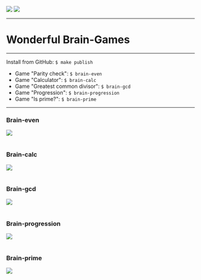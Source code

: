 <a href="https://codeclimate.com/github/SergoZheludkov/frontend-project-lvl1/maintainability"><img class="imgwidth" src="https://api.codeclimate.com/v1/badges/69bec3313460816a3246/maintainability" /></a>
<a href="https://travis-ci.org/SergoZheludkov/frontend-project-lvl1.svg?branch=master"><img class="imgwidth" src="https://travis-ci.org/SergoZheludkov/frontend-project-lvl1.svg?branch=master" /></a>



<hr>
<div><p><h1>Wonderful Brain-Games</h1></p></div>
<hr>
<div><p>Install from GitHub: <code>$ make publish</code></p></div>

<div><ul>
  <li>Game "Parity check": <code>$ brain-even</code></li>
  <li>Game "Сalculator": <code>$ brain-calc</code></li>
  <li>Game "Greatest common divisor": <code>$ brain-gcd</code></li>
  <li>Game "Progression": <code>$ brain-progression</code></li>
  <li>Game "Is prime?": <code>$ brain-prime</code></li>
</ul></div>
<hr>
<div><p><h3>Brain-even</h3></p></div>
<div><a href="https://asciinema.org/a/SMfJR32rRCVFQZbZSITJC96zo" target="_blank"><img src="https://asciinema.org/a/SMfJR32rRCVFQZbZSITJC96zo.svg" /></a></div>
<br>
<div><p><h3>Brain-calc</h3></p></div>
<div><a href="https://asciinema.org/a/IwgbQgiHYPoztQfu6lk9FsQgh" target="_blank"><img src="https://asciinema.org/a/IwgbQgiHYPoztQfu6lk9FsQgh.svg" /></a></div>
<br>
<div><p><h3>Brain-gcd</h3></p></div>
<div><a href="https://asciinema.org/a/to2T6WvEC63ihTrox2FLVfOpv" target="_blank"><img src="https://asciinema.org/a/to2T6WvEC63ihTrox2FLVfOpv.svg" /></a></div>
<br>
<div><p><h3>Brain-progression</h3></p></div>
<div><a href="https://asciinema.org/a/tt2MVaivOOWfibPuNmHPzY6Dj" target="_blank"><img src="https://asciinema.org/a/tt2MVaivOOWfibPuNmHPzY6Dj.svg" /></a></div>
<br>
<div><p><h3>Brain-prime</h3></p></div>
<div><a href="https://asciinema.org/a/3l4GvjNiNxoVZoAGSOe9xI1Kh" target="_blank"><img src="https://asciinema.org/a/3l4GvjNiNxoVZoAGSOe9xI1Kh.svg" /></a></div>
